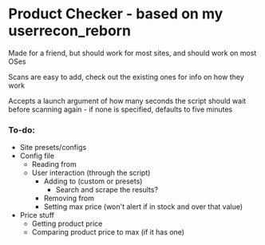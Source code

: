 # Product Checker - based on my userrecon_reborn

Made for a friend, but should work for most sites, and should work on most OSes

Scans are easy to add, check out the existing ones for info on how they work

Accepts a launch argument of how many seconds the script should wait before scanning again - if none is specified, defaults to five minutes

### To-do:

- Site presets/configs
- Config file
	- Reading from
	- User interaction (through the script)
		- Adding to (custom or presets)
			- Search and scrape the results?
		- Removing from
		- Setting max price (won't alert if in stock and over that value)
- Price stuff
	- Getting product price
	- Comparing product price to max (if it has one)
